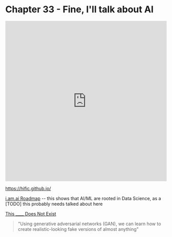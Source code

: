# Chapter 33 - Fine, I'll talk about AI

<iframe width="100%" height="500" src="https://www.youtube.com/embed/oJNHXPs0XDk?list=WL" frameborder="0" allow="accelerometer; autoplay; clipboard-write; encrypted-media; gyroscope; picture-in-picture" allowfullscreen></iframe>

https://hific.github.io/

[i.am.ai Roadmap](https://i.am.ai/roadmap/) -- this shows that AI/ML are rooted in Data Science, as a [TODO] this probably needs talked about here

[This ____ Does Not Exist](https://thisxdoesnotexist.com)

> "Using generative adversarial networks (GAN), we can learn how to create realistic-looking fake versions of almost anything"